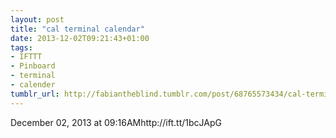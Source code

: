 ```yaml
---
layout: post
title: "cal terminal calendar"
date: 2013-12-02T09:21:43+01:00
tags:
- IFTTT
- Pinboard
- terminal
- calender
tumblr_url: http://fabiantheblind.tumblr.com/post/68765573434/cal-terminal-calendar
---
```

December 02, 2013 at 09:16AMhttp://ift.tt/1bcJApG
